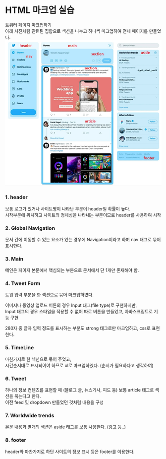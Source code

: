 # HTML 마크업 실습
트위터 페이지 마크업하기  
아래 사진처럼 관련된 집합으로 섹션을 나누고 하나씩 마크업하여 전체 페이지를 만들었다.
![](images/section.jpg)  

### 1. header
보통 로고가 있거나 사이트명이 나타난 부분이 header일 확률이 높다.  
시작부분에 위치하고 사이트의 정체성을 나타내는 부분이므로 header를 사용하여 시작

### 2. Global Navigation
문서 간에 이동할 수 있는 요소가 있는 경우에 Navigation이라고 하며 nav 태그로 묶어 표시한다.

### 3. Main
메인은 페이지 본문에서 핵심되는 부분으로 문서에서 단 1개만 존재해야 함.

### 4. Tweet Form
트윗 입력 부분을 한 섹션으로 묶어 마크업하였다.  

이미지나 동영상 업로드 버튼의 경우 Input 태그(file type)로 구현하지만,  
Input 태그의 경우 스타일을 적용할 수 없어 따로 버튼을 만들었고, 자바스크립트로 기능 구현

280자 중 글자 입력 정도를 표시하는 부분도 strong 태그로만 마크업하고, css로 표현한다.

### 5. TimeLine
마찬가지로 한 섹션으로 묶어 주었고,  
시간순서대로 표시되어야 하므로 ol로 마크업하였다. (순서가 필요하다고 생각하여)

### 6. Tweet
하나의 정보 컨텐츠를 표현할 때 (블로그 글, 뉴스기사, 피드 등) 보통 article 태그로 섹션을 묶는다고 한다.  
이전 feed 및 dropdown 만들었던 것처럼 내용을 구성

### 7. Worldwide trends
본문 내용과 별개의 섹션은 aside 태그를 보통 사용한다. (광고 등..)  

### 8. footer
header와 마찬가지로 하단 사이트의 정보 표시 등은 footer를 이용한다.